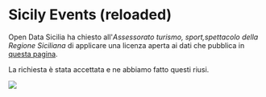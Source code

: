 # Sicily Events (reloaded)

Open Data Sicilia ha chiesto all'*Assessorato turismo, sport,spettacolo della Regione Siciliana* di applicare una licenza aperta ai dati che pubblica in [questa pagina](https://www.facebook.com/SicilyEventsOP). 

La richiesta è stata accettata e ne abbiamo fatto questi riusi.

[![](https://siciliahub.github.io/sicilyevents/imgs/share.jpg)](https://siciliahub.github.io/sicilyevents/)

